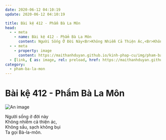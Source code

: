 ```yaml
---
date: 2020-06-12 04:10:19
update: 2020-06-12 04:10:19

title: Bài kệ 412 - Phẩm Bà La Môn
head:
  - - meta
    - name: Bài kệ 412 - Phẩm Bà La Môn
      content: Người Sống Ở Đời Này<Br>Không Nhiễm Cả Thiện Ác,<Br>Không Sầu, Sạch Không Bụi<Br>Ta Gọi Bà-La-Môn.<Br>
  - - meta
    - property: image
      content: https://maithanhduyan.github.io/kinh-phap-cu/img/pham-ba-la-mon/pham-ba-la-mon-412.jpg
  - [link, { as: image, rel: preload, href: https://maithanhduyan.github.io/kinh-phap-cu/img/pham-ba-la-mon/pham-ba-la-mon-412.jpg }]
category:
  - pham-ba-la-mon
---
```


# Bài kệ 412 - Phẩm Bà La Môn

![An image](/img/pham-ba-la-mon/pham-ba-la-mon-412.jpg)

Người sống ở đời này<br>Không nhiễm cả thiện ác,<br>Không sầu, sạch không bụi<br>Ta gọi Bà-la-môn.<br>
